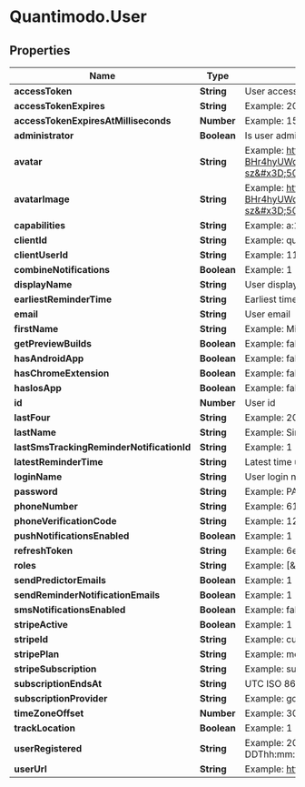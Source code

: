 # Quantimodo.User

## Properties
Name | Type | Description | Notes
------------ | ------------- | ------------- | -------------
**accessToken** | **String** | User access token | 
**accessTokenExpires** | **String** | Example: 2018-08-08 02:41:19 | [optional] 
**accessTokenExpiresAtMilliseconds** | **Number** | Example: 1533696079000 | [optional] 
**administrator** | **Boolean** | Is user administrator | 
**avatar** | **String** | Example: https://lh6.googleusercontent.com/-BHr4hyUWqZU/AAAAAAAAAAI/AAAAAAAIG28/2Lv0en738II/photo.jpg?sz&#x3D;50 | [optional] 
**avatarImage** | **String** | Example: https://lh6.googleusercontent.com/-BHr4hyUWqZU/AAAAAAAAAAI/AAAAAAAIG28/2Lv0en738II/photo.jpg?sz&#x3D;50 | [optional] 
**capabilities** | **String** | Example: a:1:{s:13:\&quot;administrator\&quot;;b:1;} | [optional] 
**clientId** | **String** | Example: quantimodo | [optional] 
**clientUserId** | **String** | Example: 118444693184829555362 | [optional] 
**combineNotifications** | **Boolean** | Example: 1 | [optional] 
**displayName** | **String** | User display name | 
**earliestReminderTime** | **String** | Earliest time user should get notifications. Example: 05:00:00 | [optional] 
**email** | **String** | User email | 
**firstName** | **String** | Example: Mike | [optional] 
**getPreviewBuilds** | **Boolean** | Example: false | [optional] 
**hasAndroidApp** | **Boolean** | Example: false | [optional] 
**hasChromeExtension** | **Boolean** | Example: false | [optional] 
**hasIosApp** | **Boolean** | Example: false | [optional] 
**id** | **Number** | User id | 
**lastFour** | **String** | Example: 2009 | [optional] 
**lastName** | **String** | Example: Sinn | [optional] 
**lastSmsTrackingReminderNotificationId** | **String** | Example: 1 | [optional] 
**latestReminderTime** | **String** | Latest time user should get notifications. Example: 23:00:00 | [optional] 
**loginName** | **String** | User login name | 
**password** | **String** | Example: PASSWORD | [optional] 
**phoneNumber** | **String** | Example: 618-391-0002 | [optional] 
**phoneVerificationCode** | **String** | Example: 1234 | [optional] 
**pushNotificationsEnabled** | **Boolean** | Example: 1 | [optional] 
**refreshToken** | **String** | Example: 6e99b113d85586de1f92468433f2df1e666647cb | [optional] 
**roles** | **String** | Example: [\&quot;admin\&quot;] | [optional] 
**sendPredictorEmails** | **Boolean** | Example: 1 | [optional] 
**sendReminderNotificationEmails** | **Boolean** | Example: 1 | [optional] 
**smsNotificationsEnabled** | **Boolean** | Example: false | [optional] 
**stripeActive** | **Boolean** | Example: 1 | [optional] 
**stripeId** | **String** | Example: cus_A8CEmcvl8jwLhV | [optional] 
**stripePlan** | **String** | Example: monthly7 | [optional] 
**stripeSubscription** | **String** | Example: sub_ANTx3nOE7nzjQf | [optional] 
**subscriptionEndsAt** | **String** | UTC ISO 8601 YYYY-MM-DDThh:mm:ss | [optional] 
**subscriptionProvider** | **String** | Example: google | [optional] 
**timeZoneOffset** | **Number** | Example: 300 | [optional] 
**trackLocation** | **Boolean** | Example: 1 | [optional] 
**userRegistered** | **String** | Example: 2013-12-03 15:25:13 UTC ISO 8601 YYYY-MM-DDThh:mm:ss | [optional] 
**userUrl** | **String** | Example: https://plus.google.com/+MikeSinn | [optional] 


